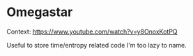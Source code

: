 # Omegastar

Context: https://www.youtube.com/watch?v=y8OnoxKotPQ

Useful to store time/entropy related code I'm too lazy to name.
